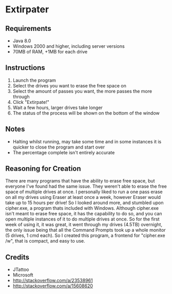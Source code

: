 Extirpater
==========

Requirements
------------
- Java 8.0
- Windows 2000 and higher, including server versions
- 70MB of RAM, +1MB for each drive

Instructions
------------
1. Launch the program
2. Select the drives you want to erase the free space on
3. Select the amount of passes you want, the more passes the more through
4. Click "Extirpate!"
5. Wait a few hours, larger drives take longer
6. The status of the process will be shown on the bottom of the window

Notes
-----
- Halting whilst running, may take some time and in some instances it is quicker to close the program and start over
- The percentage complete isn't entirely accurate

Reasoning for Creation
----------------------
There are many programs that have the ability to erase free space, but everyone I've found had the same issue. They weren't able to erase the free space of multiple drives at once. I personally liked to run a one pass erase on all my drives using Eraser at least once a week, however Eraser would take up to 15 hours per drive! So I looked around more, and stumbled upon cipher.exe, a program thats included with Windows. Although cipher.exe isn't meant to erase free space, it has the capability to do so, and you can open multiple instances of it to do multiple drives at once. So for the first week of using it, it was great, it went through my drives (4.5TB) overnight, the only issue being that all the Command Prompts took up a whole monitor (5 drives, 1 cmd each). So I created this program, a frontend for "cipher.exe /w", that is compact, and easy to use.

Credits
-------
- JTattoo
- Microsoft
- http://stackoverflow.com/a/23538961
- http://stackoverflow.com/a/15608620
